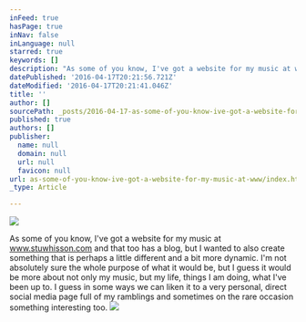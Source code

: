 ```yaml
---
inFeed: true
hasPage: true
inNav: false
inLanguage: null
starred: true
keywords: []
description: "As some of you know, I've got a website for my music at www.stuwhisson.com and that too has a blog, but I wanted to also create something that is perhaps a little different and a bit more dynamic. I'm not absolutely sure the whole purpose of what it would be, but I guess it would be more about not only my music, but my life, things I am doing, what I've been up to. I guess in some ways we can liken it to a very personal, direct social media page full of my ramblings and sometimes on the rare occasion something interesting too."
datePublished: '2016-04-17T20:21:56.721Z'
dateModified: '2016-04-17T20:21:41.046Z'
title: ''
author: []
sourcePath: _posts/2016-04-17-as-some-of-you-know-ive-got-a-website-for-my-music-at-www.md
published: true
authors: []
publisher:
  name: null
  domain: null
  url: null
  favicon: null
url: as-some-of-you-know-ive-got-a-website-for-my-music-at-www/index.html
_type: Article

---
```

![](https://the-grid-user-content.s3-us-west-2.amazonaws.com/09557848-428e-401f-9f7b-944a89d391fc.jpg)

As some of you know, I've got a website for my music at www.stuwhisson.com and that too has a blog, but I wanted to also create something that is perhaps a little different and a bit more dynamic. I'm not absolutely sure the whole purpose of what it would be, but I guess it would be more about not only my music, but my life, things I am doing, what I've been up to. I guess in some ways we can liken it to a very personal, direct social media page full of my ramblings and sometimes on the rare occasion something interesting too.
![](https://the-grid-user-content.s3-us-west-2.amazonaws.com/bdcf1b76-39b7-4ee1-a67c-133ed42e4cf7.jpg)